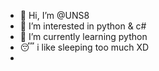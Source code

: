 - 👋 Hi, I’m @UNS8
- 👀 I’m interested in python & c#
- 🌱 I’m currently learning python
- 😴 i like sleeping too much XD
- 

<!---
UNS8/UNS8 is a ✨ special ✨ repository because its `README.md` (this file) appears on your GitHub profile.
You can click the Preview link to take a look at your changes.
--->
